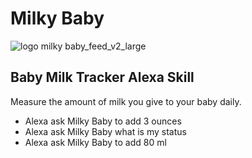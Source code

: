 # Milky Baby
![logo milky baby_feed_v2_large](https://user-images.githubusercontent.com/1692542/30311535-a176f234-974a-11e7-8afa-4b8f093c871b.jpg)

## Baby Milk Tracker Alexa Skill
Measure the amount of milk you give to your baby daily.
* Alexa ask Milky Baby to add 3 ounces
* Alexa ask Milky Baby what is my status
* Alexa ask Milky Baby to add 80 ml
